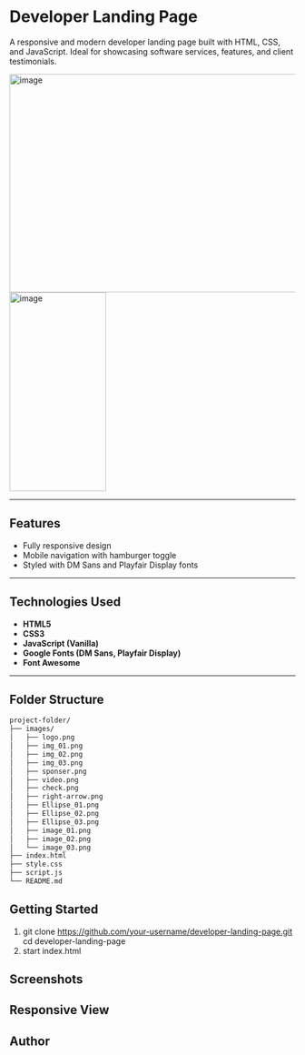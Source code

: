 # Developer Landing Page

A responsive and modern developer landing page built with HTML, CSS, and JavaScript. Ideal for showcasing software services, features, and client testimonials.

<img width="660" height="384" alt="image" src="https://github.com/user-attachments/assets/9a714f2e-85e1-4568-83c9-d120ade88de5" />
<img width="170" height="350" alt="image" src="https://github.com/user-attachments/assets/9b7b46d2-07c8-47c8-a674-b24d2199e2ac" />

---


## Features

- Fully responsive design
- Mobile navigation with hamburger toggle
- Styled with DM Sans and Playfair Display fonts

---

## Technologies Used

- **HTML5**
- **CSS3**
- **JavaScript (Vanilla)**
- **Google Fonts (DM Sans, Playfair Display)**
- **Font Awesome**

---

## Folder Structure

```bash
project-folder/
├── images/
│   ├── logo.png
│   ├── img_01.png
│   ├── img_02.png
│   ├── img_03.png
│   ├── sponser.png
│   ├── video.png
│   ├── check.png
│   ├── right-arrow.png
│   ├── Ellipse_01.png
│   ├── Ellipse_02.png
│   ├── Ellipse_03.png
│   ├── image_01.png
│   ├── image_02.png
│   └── image_03.png
├── index.html
├── style.css
├── script.js
└── README.md

```
## Getting Started

1. git clone https://github.com/your-username/developer-landing-page.git
cd developer-landing-page
2. start index.html


## Screenshots

## Responsive View

## Author
